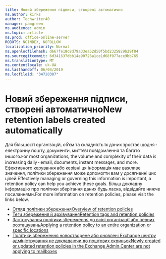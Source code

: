 ```yaml
---
title: Новий збереження підписи, створені автоматично
ms.author: kirks
author: Techwriter40
manager: pamgreen
ms.audience: admin
ms.topic: article
ms.prod: office-online-server
ROBOTS: NOINDEX, NOFOLLOW
localization_priority: Normal
ms.openlocfilehash: d667fe18c8d79a33ea52d50f5bd2325829b29f84
ms.sourcegitcommit: 6d341637dbb14e90726a1ce1d68f077ace9bb765
ms.translationtype: MT
ms.contentlocale: uk-UA
ms.lasthandoff: 06/04/2019
ms.locfileid: "34720307"
---
```

# <a name="new-retention-labels-created-automatically"></a><span data-ttu-id="9626d-102">Новий збереження підписи, створені автоматично</span><span class="sxs-lookup"><span data-stu-id="9626d-102">New retention labels created automatically</span></span>

<p><span data-ttu-id="9626d-103"><span style="font-family: 'Segoe UI',sans-serif;">Для більшості організацій, об'єм та складність їх даних зростає щодня - електронну пошту, документи, миттєві повідомлення та багато іншого.</span></span><span class="sxs-lookup"><span data-stu-id="9626d-103"><span style="font-family: 'Segoe UI',sans-serif;">For most organizations, the volume and complexity of their data is increasing daily - email, documents, instant messages, and more.</span></span></span> <span data-ttu-id="9626d-104">Ефективного керування або керівні ця інформація має важливе значення, політики збереження може допомогти вам у досягненні цих цілей.</span><span class="sxs-lookup"><span data-stu-id="9626d-104">Effectively managing or governing this information is important, a retention policy can help you achieve these goals.</span></span> <span data-ttu-id="9626d-105">Більш докладну інформацію про політики зберігання даних будь ласка, відвідайте нижче посиланнями.</span><span class="sxs-lookup"><span data-stu-id="9626d-105">For more information on retention policies, please visit the links below.</span></span></p> <ul> <li><span data-ttu-id="9626d-106"><a href="https://docs.microsoft.com/en-us/office365/securitycompliance/retention-policies">Огляд політики збереження</a></span><span class="sxs-lookup"><span data-stu-id="9626d-106"><a href="https://docs.microsoft.com/en-us/office365/securitycompliance/retention-policies">Overview of retention policies</a></span></span></li> <li><span data-ttu-id="9626d-107"><a href="https://docs.microsoft.com/en-us/exchange/security-and-compliance/messaging-records-management/retention-tags-and-policies">Теги збереження й архівування</a></span><span class="sxs-lookup"><span data-stu-id="9626d-107"><a href="https://docs.microsoft.com/en-us/exchange/security-and-compliance/messaging-records-management/retention-tags-and-policies">Retention tags and retention policies</a></span></span></li> <li><span data-ttu-id="9626d-108"><a href="https://docs.microsoft.com/en-us/office365/securitycompliance/retention-policies#applying-a-retention-policy-to-an-entire-organization-or-specific-locations">Застосування політики збереження до всієї організації або певних розташувань</a></span><span class="sxs-lookup"><span data-stu-id="9626d-108"><a href="https://docs.microsoft.com/en-us/office365/securitycompliance/retention-policies#applying-a-retention-policy-to-an-entire-organization-or-specific-locations">Applying a retention policy to an entire organization or specific locations</a></span></span></li> <li><span data-ttu-id="9626d-109"><a href="https://docs.microsoft.com/en-us/alchemyinsights/retention-policies-in-exchange-admin-center-not-working">Політики збереження новостворене або оновлені Exchange центру адміністрування не докладаючи до поштових скриньок</a></span><span class="sxs-lookup"><span data-stu-id="9626d-109"><a href="https://docs.microsoft.com/en-us/alchemyinsights/retention-policies-in-exchange-admin-center-not-working">Newly created or updated retention policies in the Exchange Admin Center are not applying to mailboxes</a></span></span></li> </ul>

